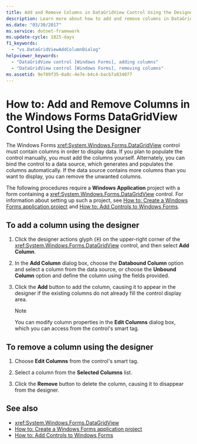```yaml
---
title: Add and Remove Columns in DataGridView Control Using the Designer
description: Learn more about how to add and remove columns in DataGridView using the designer in Windows Forms.
ms.date: "03/30/2017"
ms.service: dotnet-framework
ms.update-cycle: 1825-days
f1_keywords:
  - "vs.DataGridViewAddColumnDialog"
helpviewer_keywords:
  - "DataGridView control [Windows Forms], adding columns"
  - "DataGridView control [Windows Forms], removing columns"
ms.assetid: 9e709f35-0a8c-4e7e-b4c4-bacb7a834077
---
```

# How to: Add and Remove Columns in the Windows Forms DataGridView Control Using the Designer

The Windows Forms <xref:System.Windows.Forms.DataGridView> control must contain columns in order to display data. If you plan to populate the control manually, you must add the columns yourself. Alternately, you can bind the control to a data source, which generates and populates the columns automatically. If the data source contains more columns than you want to display, you can remove the unwanted columns.

The following procedures require a **Windows Application** project with a form containing a <xref:System.Windows.Forms.DataGridView> control. For information about setting up such a project, see [How to: Create a Windows Forms application project](/visualstudio/ide/step-1-create-a-windows-forms-application-project) and [How to: Add Controls to Windows Forms](how-to-add-to-a-form.md).

## To add a column using the designer

1. Click the designer actions glyph (![Small black arrow](./media/designer-actions-glyph.gif)) on the upper-right corner of the <xref:System.Windows.Forms.DataGridView> control, and then select **Add Column**.

2. In the **Add Column** dialog box, choose the **Databound Column** option and select a column from the data source, or choose the **Unbound Column** option and define the column using the fields provided.

3. Click the **Add** button to add the column, causing it to appear in the designer if the existing columns do not already fill the control display area.

    > [!NOTE]
    > You can modify column properties in the **Edit Columns** dialog box, which you can access from the control's smart tag.

## To remove a column using the designer

1. Choose **Edit Columns** from the control's smart tag.

2. Select a column from the **Selected Columns** list.

3. Click the **Remove** button to delete the column, causing it to disappear from the designer.

## See also

- <xref:System.Windows.Forms.DataGridView>
- [How to: Create a Windows Forms application project](/visualstudio/ide/step-1-create-a-windows-forms-application-project)
- [How to: Add Controls to Windows Forms](how-to-add-to-a-form.md)
